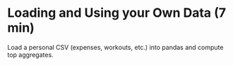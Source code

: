 # Loading and Using your Own Data (7 min)
Load a personal CSV (expenses, workouts, etc.) into pandas and compute top aggregates.

